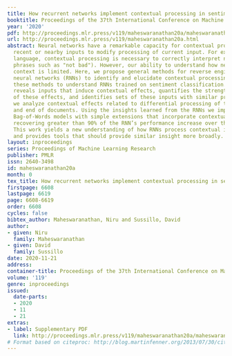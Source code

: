 ```yaml
---
title: How recurrent networks implement contextual processing in sentiment analysis
booktitle: Proceedings of the 37th International Conference on Machine Learning
year: '2020'
pdf: http://proceedings.mlr.press/v119/maheswaranathan20a/maheswaranathan20a.pdf
url: http://proceedings.mlr.press/v119/maheswaranathan20a.html
abstract: Neural networks have a remarkable capacity for contextual processing{—}using
  recent or nearby inputs to modify processing of current input. For example, in natural
  language, contextual processing is necessary to correctly interpret negation (e.g.
  phrases such as "not bad"). However, our ability to understand how networks process
  context is limited. Here, we propose general methods for reverse engineering recurrent
  neural networks (RNNs) to identify and elucidate contextual processing. We apply
  these methods to understand RNNs trained on sentiment classification. This analysis
  reveals inputs that induce contextual effects, quantifies the strength and timescale
  of these effects, and identifies sets of these inputs with similar properties. Additionally,
  we analyze contextual effects related to differential processing of the beginning
  and end of documents. Using the insights learned from the RNNs we improve baseline
  Bag-of-Words models with simple extensions that incorporate contextual modification,
  recovering greater than 90% of the RNN’s performance increase over the baseline.
  This work yields a new understanding of how RNNs process contextual information,
  and provides tools that should provide similar insight more broadly.
layout: inproceedings
series: Proceedings of Machine Learning Research
publisher: PMLR
issn: 2640-3498
id: maheswaranathan20a
month: 0
tex_title: How recurrent networks implement contextual processing in sentiment analysis
firstpage: 6608
lastpage: 6619
page: 6608-6619
order: 6608
cycles: false
bibtex_author: Maheswaranathan, Niru and Sussillo, David
author:
- given: Niru
  family: Maheswaranathan
- given: David
  family: Sussillo
date: 2020-11-21
address: 
container-title: Proceedings of the 37th International Conference on Machine Learning
volume: '119'
genre: inproceedings
issued:
  date-parts:
  - 2020
  - 11
  - 21
extras:
- label: Supplementary PDF
  link: http://proceedings.mlr.press/v119/maheswaranathan20a/maheswaranathan20a-supp.pdf
# Format based on citeproc: http://blog.martinfenner.org/2013/07/30/citeproc-yaml-for-bibliographies/
---
```

